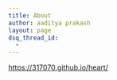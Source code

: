 ```yaml
---
title: About
author: aaditya prakash
layout: page
dsq_thread_id:
  - 
---
```


https://317070.github.io/heart/


